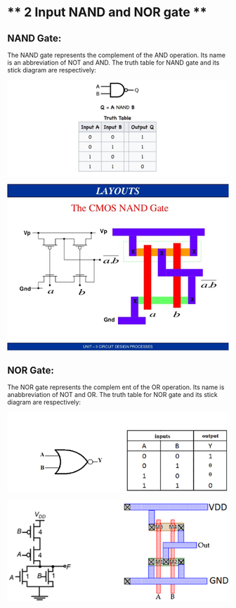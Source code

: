# ** 2 Input NAND and NOR gate **

## NAND Gate:
The NAND gate represents the complement of the AND operation. Its name is an abbreviation of NOT and AND. The truth table for NAND gate and its stick diagram are respectively: 

<p align="center">
  <img src="Pictures\NAND.png "> 
</p>

<p align="center">
  <img src="Pictures\layout_NAND.jpg "> 
</p>

## NOR Gate:
The NOR gate represents the complem ent of the OR operation. Its name is anabbreviation of NOT and OR. The truth table for NOR gate and its stick diagram are respectively: 

<p align="center">
  <img src="Pictures\NOR.png "> 
</p>

<p align="center">
  <img src="Pictures\layout_of_NOR.png "> 
</p>
